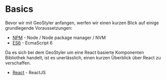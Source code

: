 # Basics

Bevor wir mit GeoStyler anfangen, werfen wir einen kurzen Blick auf einige grundlegende Voraussetzungen:

- [NPM](./npm.md) - Node / Node package manager / NVM
- [ES6](./es6.md) - EcmaScript 6

Da es sich bei dem GeoStyler um eine React basierte Komponenten Bibliothek handelt, ist es unerlässlich, einen
kurzen Überblick über React zu verschaffen.

- [React](./react.md) - ReactJS
